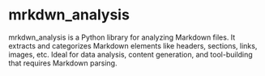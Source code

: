 # mrkdwn_analysis
mrkdwn_analysis is a Python library for analyzing Markdown files. It extracts and categorizes Markdown elements like headers, sections, links, images, etc. Ideal for data analysis, content generation, and tool-building that requires Markdown parsing.

